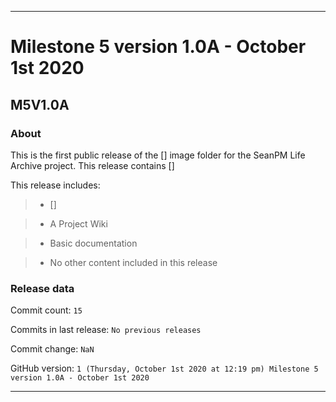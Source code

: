 
***

# Milestone 5 version 1.0A - October 1st 2020

## M5V1.0A

### About

This is the first public release of the [] image folder for the SeanPM Life Archive project. This release contains []

This release includes:

> * []

> * A Project Wiki

> * Basic documentation

> * No other content included in this release

### Release data

Commit count: `15`

Commits in last release: `No previous releases`

Commit change: `NaN`

GitHub version: `1 (Thursday, October 1st 2020 at 12:19 pm) Milestone 5 version 1.0A - October 1st 2020`

***


